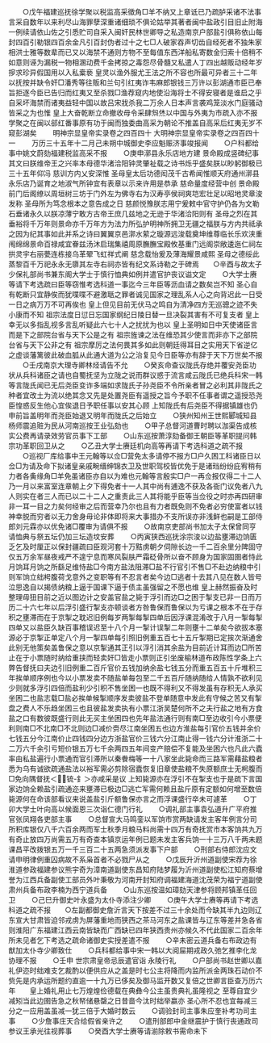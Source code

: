<!-- { "loadSidebar": true } -->
　　○戊午福建巡抚徐学聚以税监高采徵角□羊不纳又上章诋已乃疏胪采诸不法事言采自数年以来利尽山海罪孽深重诸细琐不俱论姑举其著者闽中盐政引目旧止附海一例续请依山佐之引悉贮司自采入闽奸民林世卿导之私造南京户部盐引俱称依山每封四百引勒银四百余金凡引百封伪者过十之七□人破家吞声切齿自经死者不独朱家相洪士雅等数辈而已又以海禁不通则方物不至每值东西洋船私寄数金归索十倍稍不如意则诬为漏税一物相溷动费千金拷掠之毒怨尽骨髓又私遣人丁四出越贩动经年岁摉求珍异假国用以入私槖亵  皇灵以渔外服尤王法之所不容也所最可异者三十二年以抚按并缺令奸□潘秀等往贩和兰句引红夷诈韦麻郎银钱三万许以彭湖通市臣已奉旨拒逐今臣已告归而红夷又至杀戮□渔荐窥内地使沿海将士不得安寝者是谁启之乎自采坏海禁而诸夷益轻中国以故吕宋戕杀我二万余人日本声言袭鸡笼淡水门庭骚动皆采之为也惟  皇上大奋乾断立命撤收毋令采肆炰烋以中国与外夷为市疏入亦不报学聚之在闽以郤红番事原有功于闽而独委曲高采为朝论不推盖自高采后红夷无岁不窥彭湖矣
　　明神宗显皇帝实录卷之四百四十
大明神宗显皇帝实录卷之四百四十一
　　万历三十五年十二月己未朔中城御史李应魁赈济事竣报闻
　　○户科都给事中姚文蔚劾福建税监高采不报
　　○庚申漷县永乐店地方建  景命殿成竖碑纪事其文曰朕维帝王之兴率本母德华渚洽阳钟灵肇祉载之诗书烁乎盛矣朕以眇躬御极已三十五年仰冯  慈训方内乂安深惟  圣母皇太后功德闳茂千古希闻惟顺天府通州漷县永乐店乃诞育之地淑气所钟宜有表章以示来许用是恭承  慈命量度经营中创  景命殿前门后阁缭以周垣树三坊于门外左为佛寺右为汉寿亭侯祠爽垲宏壮足以昭地灵章浚发称  圣母所为笃念根本之意告成之日  慈颜悦豫朕志用宁爰敕中官守护仍各为文勒石垂诸永久以朕凉薄宁敢方古帝王庶几兹地之无逊于华渚洽阳则有  圣母之烈在其垂裕将千万年则景命亦千万年方为法力所弘护明神所拥卫无疆之福朕与方内共祗承之因为纪其事如此并系之诗曰翼翼京邑漷水萦之璇源远浚载奠坤维尊临长乐欢浃重闱绵绵景命百禄咸宜眷兹汤沐启瑞集禧周原膴膴宝殿攸基重门远阁崇敞逶迤仁祠左拱灵宇右丽甍连栋接乌革翚飞虹祥式阐  慈念载怡爰及薄海耀景咸熙  圣母之德绥此蒸黎百千万祀永永无隳其左寺右祠亦皆有纪文系诗勒之于碑焉　　○辛酉与故太子少保礼部尚书兼东阁大学士于慎行恤典如例并遣官护丧议谥文定
　　○大学士赓等请下考选疏曰臣等窃惟考选科道一事迄今三年臣等沥血请之数矣岂不知  圣心自有乾断只宜静俟而犹喋喋不避激聒之罪者诚见国家之理乱系人心之向背迟此一日受一日之病万万不可再俟也  皇上但见目前无伏马之鸣自为清净四方无巡骢之迹不失小康而不知  祖宗法度日愆日忘国家纲纪日陵日替一旦决裂其害有不可复支者  皇上幸无以多指乱视多言乱听疑此六七十人之扰扰为也以  皇上圣明如日中天使诸臣言而是下之部院台省与天下公是之有  祖宗旌谏之法在维恐其少使言而非亦下之部院台省与天下公非之有  祖宗摩厉之法何畏其多如此则朝廷得耳目之实用天下省逆亿之虚谈藩篱彼此破血胍从此通大道为公之治复见今日臣等亦有辞于天下万世矣不报
　　○壬戌南京大理寺卿林烃请告不允
　　○癸亥命查议陇氏存绝并覆安尧臣功状从兵科诸臣之请也自蜀抚坚为立陇之说而群议惑于流言咸云陇氏已绝兵科宋一韩等言陇氏闻已无后尧臣变诈多端如求陇氏子孙尧臣不令所亲者冒之必利其非陇氏之种者宜改土为流以绝其念又先是处置尧臣有遥授之旨今予职不任事者谓之遥授恐尧臣惶惑反生他心宜俟退日予职任事以安其心顾  上知陇氏有后尧臣不得据镇雄也仍申前旨盖明年而尧臣始退又明年而陇氏之后始立
　　○狭州知州王世熙郾城知县杨师震追赃为民从河南巡按王业弘劾也
　　○甲子总督河道曹时聘以泇渠告成核实公费再请录效劳官员事下工部
　　○山东巡按萧淳劾备御王朝臣等革职提问韩宗功革职回卫从之
　　○乙丑大学士赓廷机向高等再请下考选科道之疏不报
　　○巡视厂库给事中王元翰等以佥□营免太多请停不报方□户久困工科诸臣日以佥□为请及命下拟诸皇亲戚畹缙绅锦衣卫及世职驾校皆优免于是诸珰纷纷庇宥稍有力者各夤缘角□羊免虽诸臣亦自以为难也元翰等言殷实□户一再佥报仅得二十二人乃一月以来富室连章朝上夕下得免者十一人其中尚有逋逸不获及各衙门议免者八九人则实在者三人而已以二十二人之重责此三人其将能乎臣等当佥役之时亦再四研审非一耳一目之力矣何经审之后而营幸乃尔也且有力者既免则不免者必穷使富者以钱神幸脱而穷者以无力舍身毋论非体即将来大事措办不支所误亦非浅鲜也嗣是工部侍郎刘元霖亦以优免诸□覆审为请俱不报
　　○故南京吏部尚书加太子太保曾同亨请恤典与祭五坛仍加三坛造坟安葬
　　○丙寅狭西巡抚涂宗浚以边盐壅滞边饷匮乏乞及时厘正以保封疆疏曰臣观河套十万黠虏朝夕伺隙长边一千二百余里分陴固守仅五万余军昼夜戒严不遑宁息而寒风裂肤严霜砭骨所以奋不顾身为国家固圉者恃此月饷耳月饷之所繇足维恃盐□今南方盐法阻滞□盐不行官引不售□不赴边纳粮中引则军饷立绌枵腹荷戈意外之变职等有不忍言者矣今边□逃者十去其八见在数人皆号泣思逸自以揭债纳粮上逼于国课下逼于债主虽强留之不愿也维  皇上赫然振奋及时整理毋狃目前之近以图边计之安盖官盐之毙于浮引而边□之困于掣支已非一日而万历二十六七年以后浮引盛行掣支亦顿谈者方咎鲁保而鲁保以为亏课之根本不在于存积之壅滞而在于京掣之耽迟旧例每岁两掣每掣四单后因浮课混淆改于八月一掣每掣四单又以盐臣久缺百事稽误迟至十八个月一掣计误掣二年则壅十二单矣今欲拔本塞源必于京掣正单定八个月一掣四单每引照旧例重五百七十五斤掣期已定挨次渐通舍此别无他策矣盖鲁保之意以京掣通其正引以浮引消其余盐为目前近计耳而边□所苦止在于小票随时纳给重挟而轻卖奸□皆走小票则正引坐废榆林道布政陈性学条上六弊告督抚曰夫边引旧例重二百斤官价五钱加纳余盐七钱五分而重五百五十斤堆积三年挨单顺序例也今以小票发卖不随盐单每包至二千五百斤随纳随给人情孰不欲利见少则就多浮引四倍而盐利少引积不售坐困一也既不得利又不得发虽有存积无人承买坐困二也盐志载□盐必挨单候掣顺序发卖彼盐不登单随意中发此有守候之苦又有掣盘之费人不乐趋坐困三也且彼盐发卖执有小票江浙吴楚何所不之夫行盐之地有方食盐之口有数彼既盛行则此无买主坐困四也先年盐法通行则有南□至边收引今小票便利则南□不北南□不北则边□减价赍尽江南坐困五也边方淮盐每引官价五钱并余价七钱五分今江南价止四钱四分边方浙盐官价三钱六分江南止得一钱六分计淮浙二十二万六千余引亏短价银五万七千余两四五年间变产赔偿不复能及坐困六也凡此六蠹率由私盐遍行小票通而官引滞所以秦餋梅等一十八家坐此毙命而三路军需藉盐粮者悉为乌有诚欲疏通盐法以裕军需必剪除宿蠹恢复旧章使盐粮不失原额庶士无枵腹而□免向隅督抚＜锍-釒＞亦咸采是议  上知毙源亦在浮引不在掣支也于是疏下言国家边饷全赖盐引疏通迩来壅滞已极边□逃亡军需何赖且盐斤原有定额如何增至数倍毙源何在命该部看议来说盖盐引斤额鲁保亦言之而浮课盛行卒未可遽革
　　○丁卯大学士叶向高以候面恩三次诣仁德门行礼
　　○调礼部主事袁弘道升广平府推官张凤翔各吏部主事
　　○总督宣大马鸣銮以军饷市赏两缺请发主客年例言分司所积库银仅八千六百余两而军士秋季月粮马料尚需十四万有奇抚赏市本客饷共九万有奇止放四万尚需五万有奇查本镇京运年例已题未发主客兵饷一十三万八千两未题课昌平改拨银五万一千三百二十五两急须派发事下户部
　　○刑部右侍郎沈应文请申明律例重囚病故不系枭首者不必戮尸从之
　　○戊辰升沂州道副使宋荐为徐淮道参政福建参议熊宇奇为漳南道副使东昌知府陆梦履为沂州道副使松江知府蔡增誉为江西兵备副使工部员外叶秉敬为河南开封知府调福建海道沈茂荣为福宁道副使肃州兵备布政李楠为西宁道兵备
　　○山东巡按温如璋劾天津参将顾邦镇革任回卫
　　○己巳升御史叶永盛为太仆寺添注少卿
　　○庚午大学士赓等再请下考选科道之疏不报　　○左副都御史詹沂言天下按差不过三十余处而今缺其半九边则辽东宣大甘肃皆迫邻戎虏为屏藩重地而狭西之茶马河东之盐课皆与辽东等差并急各省则淮阳广东福建江西云南皆缺而广西缺已四年狭西贵州亦候久不代此国家二百余年所未见者乞下考选之疏命诸御史实授差遣不报
　　○辛未密云道兵备右布政边有猷加太仆寺少卿致仕
　　○兵科都给事中宋一韩以大阅屇期戎政久弛乞推李化龙协理不报
　　○壬申  世宗肃皇帝忌辰遣官诣  永陵行礼
　　○户部尚书赵世卿以嘉礼伊迩时绌难支乞裁酌以便供应从之盖是时七公主将降而内监所派金两珠石动价不赀先是内承运所题约直逾一十九万已侈矣及御马监开数又复倍之世卿言臣查万历六年　　皇上婚礼用止七万煌煌俭德载在典彝今公主虽贵典礼虽隆视之  至尊自宜少减矧当此边圉告急之秋帑储悬罄之日昔啬今汰时绌举嬴亦  圣心所不忍也宜每减三分之一应用盖虽减一犹三倍于大婚时数云
　　○调验封司主事朱应奎补考功司主事
　　○少詹事庄天合给假省亲许之
　　○遣刑部郎中金继震护于慎行丧通政司参议王承光往视葬事
　　○癸酉大学士赓等请湔除敕书需命未下
